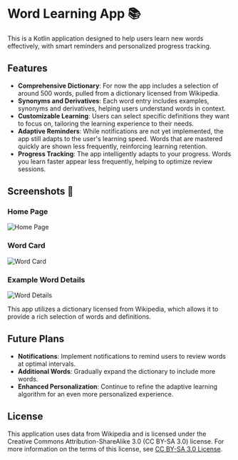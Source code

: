 
# Word Learning App 📚

This is a Kotlin application designed to help users learn new words effectively, with smart reminders and personalized progress tracking.

## Features 

- **Comprehensive Dictionary**: For now the app includes a selection of around 500 words, pulled from a dictionary licensed from Wikipedia.
- **Synonyms and Derivatives**: Each word entry includes examples, synonyms and derivatives, helping users understand words in context.
- **Customizable Learning**: Users can select specific definitions they want to focus on, tailoring the learning experience to their needs.
- **Adaptive Reminders**: While notifications are not yet implemented, the app still adapts to the user's learning speed. Words that are mastered quickly are shown less frequently, reinforcing learning retention.
- **Progress Tracking**: The app intelligently adapts to your progress. Words you learn faster appear less frequently, helping to optimize review sessions.

## Screenshots 📱

### Home Page
![Home Page](./images/diko_HomePageScreen.jpeg)

### Word Card
![Word Card](./images/guerite_card.jpeg)

### Example Word Details
![Word Details](./images/quidam_example.jpeg)


This app utilizes a dictionary licensed from Wikipedia, which allows it to provide a rich selection of words and definitions.

## Future Plans

- **Notifications**: Implement notifications to remind users to review words at optimal intervals.
- **Additional Words**: Gradually expand the dictionary to include more words.
- **Enhanced Personalization**: Continue to refine the adaptive learning algorithm for an even more personalized experience.


## License

This application uses data from Wikipedia and is licensed under the Creative Commons Attribution-ShareAlike 3.0 (CC BY-SA 3.0) license. For more information on the terms of this license, see [CC BY-SA 3.0 License](https://creativecommons.org/licenses/by-sa/3.0/).
